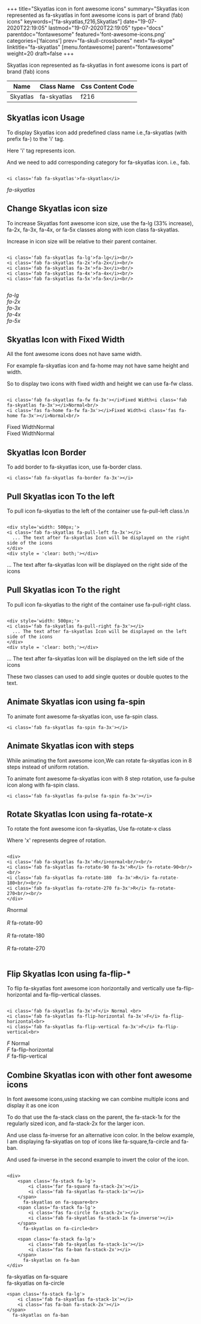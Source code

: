 +++
title="Skyatlas icon in font awesome icons"
summary="Skyatlas icon represented as fa-skyatlas in font awesome icons is part of brand (fab) icons"
keywords=["fa-skyatlas,f216,Skyatlas"]
date="19-07-2020T22:19:05"
lastmod="19-07-2020T22:19:05"
type="docs"
parentdoc="fontawesome"
featured='font-awesome-icons.png'
categories=['faicons']
prev="fa-skull-crossbones"
next="fa-skype"
linktitle="fa-skyatlas"
[menu.fontawesome]
parent="fontawesome"
weight=20
draft=false
+++


Skyatlas icon represented as fa-skyatlas in font awesome icons is part of brand (fab) icons

<div class='table-responsive'><table class='table'><thead><tr><th>Name</th><th>Class Name</th><th>Css Content Code</th></tr></thead><tbody><tr><td>Skyatlas</td><td>fa-skyatlas</td><td>f216</td></tr></tbody></table></div>



## Skyatlas icon Usage

To display Skyatlas icon add predefined class name i.e.,fa-skyatlas (with prefix fa-) to the 'i' tag.

Here 'i' tag represents icon.

And we need to add corresponding category for fa-skyatlas icon. i.e., fab.


```

<i class='fab fa-skyatlas'>fa-skyatlas</i>
```

<i class='fab fa-skyatlas'>fa-skyatlas</i>




## Change Skyatlas icon size
To increase Skyatlas font awesome icon size, use the fa-lg (33% increase), fa-2x, fa-3x, fa-4x, or fa-5x classes along with icon class fa-skyatlas.

Increase in icon size will be relative to their parent container. 

```

<i class='fab fa-skyatlas fa-lg'>fa-lg</i><br/>
<i class='fab fa-skyatlas fa-2x'>fa-2x</i><br/>
<i class='fab fa-skyatlas fa-3x'>fa-3x</i><br/>
<i class='fab fa-skyatlas fa-4x'>fa-4x</i><br/>
<i class='fab fa-skyatlas fa-5x'>fa-5x</i><br/>
            
```

<i class='fab fa-skyatlas fa-lg'>fa-lg</i><br/>
<i class='fab fa-skyatlas fa-2x'>fa-2x</i><br/>
<i class='fab fa-skyatlas fa-3x'>fa-3x</i><br/>
<i class='fab fa-skyatlas fa-4x'>fa-4x</i><br/>
<i class='fab fa-skyatlas fa-5x'>fa-5x</i><br/>
            



## Skyatlas Icon with Fixed Width 

All the font awesome icons does not have same width.

For example fa-skyatlas icon and fa-home may not have same height and width.

So to display two icons with fixed width and height we can use fa-fw class.


```

<i class='fab fa-skyatlas fa-fw fa-3x'></i>Fixed Width<i class='fab fa-skyatlas fa-3x'></i>Normal<br/>
<i class='fas fa-home fa-fw fa-3x'></i>Fixed Width<i class='fas fa-home fa-3x'></i>Normal<br/>
```

<i class='fab fa-skyatlas fa-fw fa-3x'></i>Fixed Width<i class='fab fa-skyatlas fa-3x'></i>Normal<br/>
<i class='fas fa-home fa-fw fa-3x'></i>Fixed Width<i class='fas fa-home fa-3x'></i>Normal<br/>



## Skyatlas Icon Border 

To add border to fa-skyatlas icon, use fa-border class.


```
<i class='fab fa-skyatlas fa-border fa-3x'></i>

```
<i class='fab fa-skyatlas fa-border fa-3x'></i>





## Pull Skyatlas icon To the left

To pull icon fa-skyatlas to the left of the container use fa-pull-left class.\n

```

<div style='width: 500px;'>
<i class='fab fa-skyatlas fa-pull-left fa-3x'></i>
  ... The text after fa-skyatlas Icon will be displayed on the right side of the icons
</div>
<div style = 'clear: both;'></div>
```

<div style='width: 500px;'>
<i class='fab fa-skyatlas fa-pull-left fa-3x'></i>
  ... The text after fa-skyatlas Icon will be displayed on the right side of the icons
</div>
<div style = 'clear: both;'></div>




## Pull Skyatlas icon To the right
To pull icon fa-skyatlas to the right of the container use fa-pull-right class.

```

<div style='width: 500px;'>
<i class='fab fa-skyatlas fa-pull-right fa-3x'></i>
  ... The text after fa-skyatlas Icon will be displayed on the left side of the icons
</div>
<div style = 'clear: both;'></div>
```

<div style='width: 500px;'>
<i class='fab fa-skyatlas fa-pull-right fa-3x'></i>
  ... The text after fa-skyatlas Icon will be displayed on the left side of the icons
</div>
<div style = 'clear: both;'></div>

These two classes can used to add single quotes or double quotes to the text.


## Animate Skyatlas icon using fa-spin
To animate font awesome fa-skyatlas icon, use fa-spin class.

```
<i class='fab fa-skyatlas fa-spin fa-3x'></i>
```
<i class='fab fa-skyatlas fa-spin fa-3x'></i>




## Animate Skyatlas icon with steps
While animating the font awesome icon,We can rotate fa-skyatlas icon in 8 steps instead of uniform rotation.

To animate font awesome fa-skyatlas icon with 8 step rotation, use fa-pulse icon along with fa-spin class.


```
<i class='fab fa-skyatlas fa-pulse fa-spin fa-3x'></i>

```
<i class='fab fa-skyatlas fa-pulse fa-spin fa-3x'></i>





## Rotate Skyatlas Icon using fa-rotate-x
To rotate the font awesome icon fa-skyatlas, Use fa-rotate-x class

Where 'x' represents degree of rotation.


```

<div>
<i class='fab fa-skyatlas fa-3x'>R</i>normal<br/><br/>
<i class='fab fa-skyatlas fa-rotate-90 fa-3x'>R</i> fa-rotate-90<br/><br/> 
<i class='fab fa-skyatlas fa-rotate-180  fa-3x'>R</i> fa-rotate-180<br/><br/> 
<i class='fab fa-skyatlas fa-rotate-270 fa-3x'>R</i> fa-rotate-270<br/><br/>
</div>
```

<div>
<i class='fab fa-skyatlas fa-3x'>R</i>normal<br/><br/>
<i class='fab fa-skyatlas fa-rotate-90 fa-3x'>R</i> fa-rotate-90<br/><br/> 
<i class='fab fa-skyatlas fa-rotate-180  fa-3x'>R</i> fa-rotate-180<br/><br/> 
<i class='fab fa-skyatlas fa-rotate-270 fa-3x'>R</i> fa-rotate-270<br/><br/>
</div>




## Flip Skyatlas Icon using fa-flip-*
To flip fa-skyatlas font awesome icon horizontally and vertically use fa-flip-horizontal and fa-flip-vertical classes. 

```

<i class='fab fa-skyatlas fa-3x'>F</i> Normal <br>
<i class='fab fa-skyatlas fa-flip-horizontal fa-3x'>F</i> fa-flip-horizontal<br>
<i class='fab fa-skyatlas fa-flip-vertical fa-3x'>F</i> fa-flip-vertical<br>
```

<i class='fab fa-skyatlas fa-3x'>F</i> Normal <br>
<i class='fab fa-skyatlas fa-flip-horizontal fa-3x'>F</i> fa-flip-horizontal<br>
<i class='fab fa-skyatlas fa-flip-vertical fa-3x'>F</i> fa-flip-vertical<br>




## Combine Skyatlas icon with other font awesome icons
In font awesome icons,using stacking we can combine multiple icons and display it as one icon 

To do that use the fa-stack class on the parent, the fa-stack-1x for the regularly sized icon, and fa-stack-2x for the larger icon.

And use class fa-inverse for an alternative icon color. 
In the below example, I am displaying fa-skyatlas on top of icons like fa-square,fa-circle and fa-ban.

And used fa-inverse in the second example to invert the color of the icon.

```

<div>
    <span class='fa-stack fa-lg'>
        <i class='far fa-square fa-stack-2x'></i>
        <i class='fab fa-skyatlas fa-stack-1x'></i>
    </span>
      fa-skyatlas on fa-square<br>
    <span class='fa-stack fa-lg'>
        <i class='fas fa-circle fa-stack-2x'></i>
        <i class='fab fa-skyatlas fa-stack-1x fa-inverse'></i>
    </span>
      fa-skyatlas on fa-circle<br>

    <span class='fa-stack fa-lg'>
        <i class='fab fa-skyatlas fa-stack-1x'></i>
        <i class='fas fa-ban fa-stack-2x'></i>
    </span>
      fa-skyatlas on fa-ban
</div>
```

<div>
    <span class='fa-stack fa-lg'>
        <i class='far fa-square fa-stack-2x'></i>
        <i class='fab fa-skyatlas fa-stack-1x'></i>
    </span>
      fa-skyatlas on fa-square<br>
    <span class='fa-stack fa-lg'>
        <i class='fas fa-circle fa-stack-2x'></i>
        <i class='fab fa-skyatlas fa-stack-1x fa-inverse'></i>
    </span>
      fa-skyatlas on fa-circle<br>

    <span class='fa-stack fa-lg'>
        <i class='fab fa-skyatlas fa-stack-1x'></i>
        <i class='fas fa-ban fa-stack-2x'></i>
    </span>
      fa-skyatlas on fa-ban
</div>






